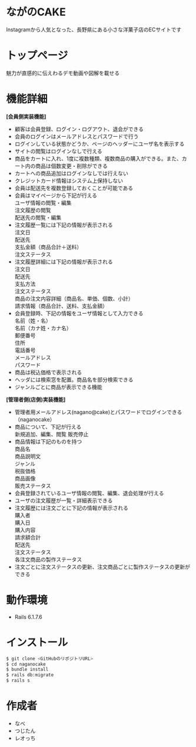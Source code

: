# ながのCAKE
 
Instagramから人気となった、長野県にある小さな洋菓子店のECサイトです
 
# トップページ
 
魅力が直感的に伝えわるデモ動画や図解を載せる
 
# 機能詳細

 **[会員側実装機能]**

* 顧客は会員登録、ログイン・ログアウト、退会ができる
* 会員のログインはメールアドレスとパスワードで行う
* ログインしている状態かどうか、ページのヘッダーにユーザ名を表示する
* サイトの閲覧はログインなしで行える
* 商品をカートに入れ、1度に複数種類、複数商品の購入ができる。また、カート内の商品は個数変更・削除ができる
* カートへの商品追加はログインなしでは行えない
* クレジットカード情報はシステム上保持しない
* 会員は配送先を複数登録しておくことが可能である
* 会員はマイページから下記が行える  
  ユーザ情報の閲覧・編集  
  注文履歴の閲覧  
  配送先の閲覧・編集  
* 注文履歴一覧には下記の情報が表示される  
  注文日  
  配送先  
  支払金額（商品合計＋送料）  
  注文ステータス  
* 注文履歴詳細には下記の情報が表示される  
  注文日  
  配送先  
  支払方法  
  注文ステータス  
  商品の注文内容詳細（商品名、単価、個数、小計）  
  請求情報（商品合計、送料、支払金額）  
* 会員登録時、下記の情報をユーザ情報として入力できる  
  名前（姓・名）  
  名前（カナ姓・カナ名）  
  郵便番号  
  住所  
  電話番号  
  メールアドレス  
  パスワード  
* 商品は税込価格で表示される
* ヘッダには検索窓を配置。商品名を部分検索できる
* ジャンルごとに商品が表示できる機能

**[管理者側(店側)実装機能]**
* 管理者用メールアドレス(nagano@cake)とパスワードでログインできる（naganocake）
* 商品について、下記が行える  
  新規追加、編集、閲覧
  販売停止  
* 商品情報は下記のものを持つ  
  商品名  
  商品説明文  
  ジャンル  
  税抜価格  
  商品画像  
  販売ステータス  
* 会員登録されているユーザ情報の閲覧、編集、退会処理が行える
* ユーザの注文履歴が一覧・詳細表示できる
* 注文履歴には注文ごとに下記の情報が表示される  
  購入者  
  購入日  
  購入内容  
  請求額合計  
  配送先  
  注文ステータス  
  各注文商品の製作ステータス  
* 注文ごとに注文ステータスの更新、注文商品ごとに製作ステータスの更新ができる

# 動作環境
 
* Rails 6.1.7.6
 
# インストール
 
```bash
$ git clone <GitHubのリポジトリURL>
$ cd naganocake
$ bundle install
$ rails db:migrate
$ rails s
```

# 作成者

* なべ
* つじたん
* レオっち
 
